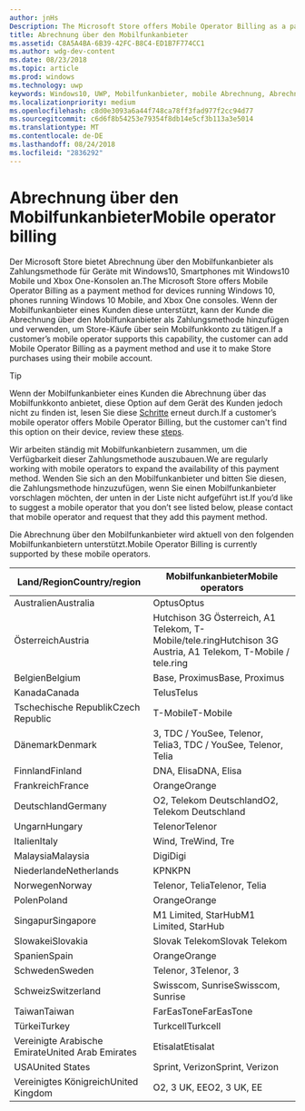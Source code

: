 ```yaml
---
author: jnHs
Description: The Microsoft Store offers Mobile Operator Billing as a payment method for mobile operators who support this capability.
title: Abrechnung über den Mobilfunkanbieter
ms.assetid: C8A5A4BA-6B39-42FC-B8C4-ED1B7F774CC1
ms.author: wdg-dev-content
ms.date: 08/23/2018
ms.topic: article
ms.prod: windows
ms.technology: uwp
keywords: Windows10, UWP, Mobilfunkanbieter, mobile Abrechnung, Abrechnung über den Mobilfunkanbieter
ms.localizationpriority: medium
ms.openlocfilehash: c8d0e3093a6a44f748ca78ff3fad977f2cc94d77
ms.sourcegitcommit: c6d6f8b54253e79354f8db14e5cf3b113a3e5014
ms.translationtype: MT
ms.contentlocale: de-DE
ms.lasthandoff: 08/24/2018
ms.locfileid: "2836292"
---
```

# <a name="mobile-operator-billing"></a><span data-ttu-id="940cc-103">Abrechnung über den Mobilfunkanbieter</span><span class="sxs-lookup"><span data-stu-id="940cc-103">Mobile operator billing</span></span>


<span data-ttu-id="940cc-104">Der Microsoft Store bietet Abrechnung über den Mobilfunkanbieter als Zahlungsmethode für Geräte mit Windows10, Smartphones mit Windows10 Mobile und Xbox One-Konsolen an.</span><span class="sxs-lookup"><span data-stu-id="940cc-104">The Microsoft Store offers Mobile Operator Billing as a payment method for devices running Windows 10, phones running Windows 10 Mobile, and Xbox One consoles.</span></span> <span data-ttu-id="940cc-105">Wenn der Mobilfunkanbieter eines Kunden diese unterstützt, kann der Kunde die Abrechnung über den Mobilfunkanbieter als Zahlungsmethode hinzufügen und verwenden, um Store-Käufe über sein Mobilfunkkonto zu tätigen.</span><span class="sxs-lookup"><span data-stu-id="940cc-105">If a customer’s mobile operator supports this capability, the customer can add Mobile Operator Billing as a payment method and use it to make Store purchases using their mobile account.</span></span>

> [!TIP]
>  <span data-ttu-id="940cc-106">Wenn der Mobilfunkanbieter eines Kunden die Abrechnung über das Mobilfunkkonto anbietet, diese Option auf dem Gerät des Kunden jedoch nicht zu finden ist, lesen Sie diese [Schritte](http://go.microsoft.com/fwlink/p/?LinkId=523993) erneut durch.</span><span class="sxs-lookup"><span data-stu-id="940cc-106">If a customer’s mobile operator offers Mobile Operator Billing, but the customer can't find this option on their device, review these [steps](http://go.microsoft.com/fwlink/p/?LinkId=523993).</span></span>

<span data-ttu-id="940cc-107">Wir arbeiten ständig mit Mobilfunkanbietern zusammen, um die Verfügbarkeit dieser Zahlungsmethode auszubauen.</span><span class="sxs-lookup"><span data-stu-id="940cc-107">We are regularly working with mobile operators to expand the availability of this payment method.</span></span> <span data-ttu-id="940cc-108">Wenden Sie sich an den Mobilfunkanbieter und bitten Sie diesen, die Zahlungsmethode hinzuzufügen, wenn Sie einen Mobilfunkanbieter vorschlagen möchten, der unten in der Liste nicht aufgeführt ist.</span><span class="sxs-lookup"><span data-stu-id="940cc-108">If you’d like to suggest a mobile operator that you don’t see listed below, please contact that mobile operator and request that they add this payment method.</span></span>

<span data-ttu-id="940cc-109">Die Abrechnung über den Mobilfunkanbieter wird aktuell von den folgenden Mobilfunkanbietern unterstützt.</span><span class="sxs-lookup"><span data-stu-id="940cc-109">Mobile Operator Billing is currently supported by these mobile operators.</span></span>

| <span data-ttu-id="940cc-110">Land/Region</span><span class="sxs-lookup"><span data-stu-id="940cc-110">Country/region</span></span>  | <span data-ttu-id="940cc-111">Mobilfunkanbieter</span><span class="sxs-lookup"><span data-stu-id="940cc-111">Mobile operators</span></span>                 |
|-----------------|----------------------------------|
| <span data-ttu-id="940cc-112">Australien</span><span class="sxs-lookup"><span data-stu-id="940cc-112">Australia</span></span>       | <span data-ttu-id="940cc-113">Optus</span><span class="sxs-lookup"><span data-stu-id="940cc-113">Optus</span></span>                            |
| <span data-ttu-id="940cc-114">Österreich</span><span class="sxs-lookup"><span data-stu-id="940cc-114">Austria</span></span>         | <span data-ttu-id="940cc-115">Hutchison 3G Österreich, A1 Telekom, T-Mobile/tele.ring</span><span class="sxs-lookup"><span data-stu-id="940cc-115">Hutchison 3G Austria, A1 Telekom, T-Mobile / tele.ring</span></span>  |
| <span data-ttu-id="940cc-116">Belgien</span><span class="sxs-lookup"><span data-stu-id="940cc-116">Belgium</span></span>         | <span data-ttu-id="940cc-117">Base, Proximus</span><span class="sxs-lookup"><span data-stu-id="940cc-117">Base, Proximus</span></span>                   |
| <span data-ttu-id="940cc-118">Kanada</span><span class="sxs-lookup"><span data-stu-id="940cc-118">Canada</span></span>          | <span data-ttu-id="940cc-119">Telus</span><span class="sxs-lookup"><span data-stu-id="940cc-119">Telus</span></span>                            |
| <span data-ttu-id="940cc-120">Tschechische Republik</span><span class="sxs-lookup"><span data-stu-id="940cc-120">Czech Republic</span></span>  | <span data-ttu-id="940cc-121">T-Mobile</span><span class="sxs-lookup"><span data-stu-id="940cc-121">T-Mobile</span></span>                         |
| <span data-ttu-id="940cc-122">Dänemark</span><span class="sxs-lookup"><span data-stu-id="940cc-122">Denmark</span></span>         | <span data-ttu-id="940cc-123">3, TDC / YouSee, Telenor, Telia</span><span class="sxs-lookup"><span data-stu-id="940cc-123">3, TDC / YouSee, Telenor, Telia</span></span>  |
| <span data-ttu-id="940cc-124">Finnland</span><span class="sxs-lookup"><span data-stu-id="940cc-124">Finland</span></span>         | <span data-ttu-id="940cc-125">DNA, Elisa</span><span class="sxs-lookup"><span data-stu-id="940cc-125">DNA, Elisa</span></span>                       |
| <span data-ttu-id="940cc-126">Frankreich</span><span class="sxs-lookup"><span data-stu-id="940cc-126">France</span></span>          | <span data-ttu-id="940cc-127">Orange</span><span class="sxs-lookup"><span data-stu-id="940cc-127">Orange</span></span>                           |
| <span data-ttu-id="940cc-128">Deutschland</span><span class="sxs-lookup"><span data-stu-id="940cc-128">Germany</span></span>         | <span data-ttu-id="940cc-129">O2, Telekom Deutschland</span><span class="sxs-lookup"><span data-stu-id="940cc-129">O2, Telekom Deutschland</span></span>          |
| <span data-ttu-id="940cc-130">Ungarn</span><span class="sxs-lookup"><span data-stu-id="940cc-130">Hungary</span></span>         | <span data-ttu-id="940cc-131">Telenor</span><span class="sxs-lookup"><span data-stu-id="940cc-131">Telenor</span></span>                          |
| <span data-ttu-id="940cc-132">Italien</span><span class="sxs-lookup"><span data-stu-id="940cc-132">Italy</span></span>           | <span data-ttu-id="940cc-133">Wind, Tre</span><span class="sxs-lookup"><span data-stu-id="940cc-133">Wind, Tre</span></span>                        |
| <span data-ttu-id="940cc-134">Malaysia</span><span class="sxs-lookup"><span data-stu-id="940cc-134">Malaysia</span></span>        | <span data-ttu-id="940cc-135">Digi</span><span class="sxs-lookup"><span data-stu-id="940cc-135">Digi</span></span>                             |
| <span data-ttu-id="940cc-136">Niederlande</span><span class="sxs-lookup"><span data-stu-id="940cc-136">Netherlands</span></span>     | <span data-ttu-id="940cc-137">KPN</span><span class="sxs-lookup"><span data-stu-id="940cc-137">KPN</span></span>                              |
| <span data-ttu-id="940cc-138">Norwegen</span><span class="sxs-lookup"><span data-stu-id="940cc-138">Norway</span></span>          | <span data-ttu-id="940cc-139">Telenor, Telia</span><span class="sxs-lookup"><span data-stu-id="940cc-139">Telenor, Telia</span></span>                   |
| <span data-ttu-id="940cc-140">Polen</span><span class="sxs-lookup"><span data-stu-id="940cc-140">Poland</span></span>          | <span data-ttu-id="940cc-141">Orange</span><span class="sxs-lookup"><span data-stu-id="940cc-141">Orange</span></span>                           |
| <span data-ttu-id="940cc-142">Singapur</span><span class="sxs-lookup"><span data-stu-id="940cc-142">Singapore</span></span>       | <span data-ttu-id="940cc-143">M1 Limited, StarHub</span><span class="sxs-lookup"><span data-stu-id="940cc-143">M1 Limited, StarHub</span></span>              |
| <span data-ttu-id="940cc-144">Slowakei</span><span class="sxs-lookup"><span data-stu-id="940cc-144">Slovakia</span></span>        | <span data-ttu-id="940cc-145">Slovak Telekom</span><span class="sxs-lookup"><span data-stu-id="940cc-145">Slovak Telekom</span></span>                   |
| <span data-ttu-id="940cc-146">Spanien</span><span class="sxs-lookup"><span data-stu-id="940cc-146">Spain</span></span>           | <span data-ttu-id="940cc-147">Orange</span><span class="sxs-lookup"><span data-stu-id="940cc-147">Orange</span></span>                           |
| <span data-ttu-id="940cc-148">Schweden</span><span class="sxs-lookup"><span data-stu-id="940cc-148">Sweden</span></span>          | <span data-ttu-id="940cc-149">Telenor, 3</span><span class="sxs-lookup"><span data-stu-id="940cc-149">Telenor, 3</span></span>                       |
| <span data-ttu-id="940cc-150">Schweiz</span><span class="sxs-lookup"><span data-stu-id="940cc-150">Switzerland</span></span>     | <span data-ttu-id="940cc-151">Swisscom, Sunrise</span><span class="sxs-lookup"><span data-stu-id="940cc-151">Swisscom, Sunrise</span></span>                |
| <span data-ttu-id="940cc-152">Taiwan</span><span class="sxs-lookup"><span data-stu-id="940cc-152">Taiwan</span></span>          | <span data-ttu-id="940cc-153">FarEasTone</span><span class="sxs-lookup"><span data-stu-id="940cc-153">FarEasTone</span></span>                       |
| <span data-ttu-id="940cc-154">Türkei</span><span class="sxs-lookup"><span data-stu-id="940cc-154">Turkey</span></span>          | <span data-ttu-id="940cc-155">Turkcell</span><span class="sxs-lookup"><span data-stu-id="940cc-155">Turkcell</span></span>                         |
| <span data-ttu-id="940cc-156">Vereinigte Arabische Emirate</span><span class="sxs-lookup"><span data-stu-id="940cc-156">United Arab Emirates</span></span> | <span data-ttu-id="940cc-157">Etisalat</span><span class="sxs-lookup"><span data-stu-id="940cc-157">Etisalat</span></span>                    |
| <span data-ttu-id="940cc-158">USA</span><span class="sxs-lookup"><span data-stu-id="940cc-158">United States</span></span>   | <span data-ttu-id="940cc-159">Sprint, Verizon</span><span class="sxs-lookup"><span data-stu-id="940cc-159">Sprint, Verizon</span></span>                  |
| <span data-ttu-id="940cc-160">Vereinigtes Königreich</span><span class="sxs-lookup"><span data-stu-id="940cc-160">United Kingdom</span></span>  | <span data-ttu-id="940cc-161">O2, 3 UK, EE</span><span class="sxs-lookup"><span data-stu-id="940cc-161">O2, 3 UK, EE</span></span>                     |

 



 


 

 




